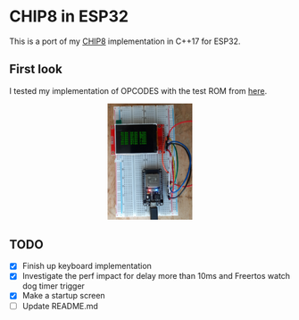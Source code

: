 CHIP8 in ESP32
====================
This is a port of my [CHIP8](https://github.com/Panky-codes/CHIP8) implementation in C++17 for ESP32.

## First look
I tested my implementation of OPCODES with the test ROM from [here](https://github.com/corax89/chip8-test-rom).
<p align="center">
  <img src="doc/first_look.jpg" width="30%" height="30%"/>  
</p>

## TODO

- [x] Finish up keyboard implementation
- [x] Investigate the perf impact for delay more than 10ms and Freertos watch dog timer trigger
- [x] Make a startup screen
- [ ] Update README.md
